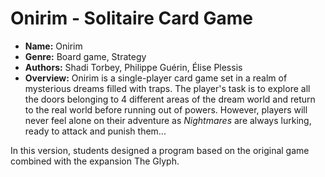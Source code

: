 # Onirim - Solitaire Card Game

- **Name:** Onirim
- **Genre:** Board game, Strategy
- **Authors:** Shadi Torbey, Philippe Guérin, Élise Plessis
- **Overview:** Onirim is a single-player card game set in a realm of mysterious dreams filled with traps. The player's task is to explore all the doors belonging to 4 different areas of the dream world and return to the real world before running out of powers. However, players will never feel alone on their adventure as _Nightmares_ are always lurking, ready to attack and punish them...

In this version, students designed a program based on the original game combined with the expansion The Glyph.
